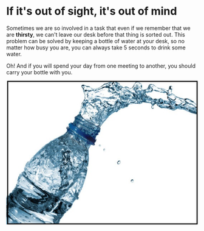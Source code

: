 # If it's out of sight, it's out of mind

Sometimes we are so involved in a task that even if we remember that we are **thirsty**, we can't leave our desk before that thing is sorted out. This problem can be solved by keeping a bottle of water at your desk, so no matter how busy you are, you can always take 5 seconds to drink some water.

Oh! And if you will spend your day from one meeting to another, you should carry your bottle with you.

![](/images/water.jpg)